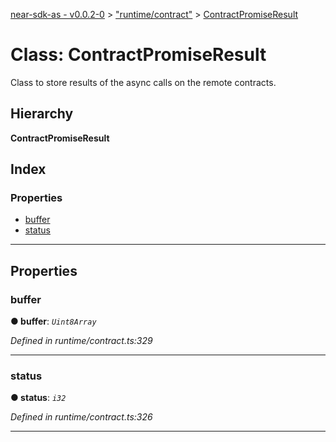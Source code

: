 [near-sdk-as - v0.0.2-0](../README.md) > ["runtime/contract"](../modules/_runtime_contract_.md) > [ContractPromiseResult](../classes/_runtime_contract_.contractpromiseresult.md)

# Class: ContractPromiseResult

Class to store results of the async calls on the remote contracts.

## Hierarchy

**ContractPromiseResult**

## Index

### Properties

* [buffer](_runtime_contract_.contractpromiseresult.md#buffer)
* [status](_runtime_contract_.contractpromiseresult.md#status)

---

## Properties

<a id="buffer"></a>

###  buffer

**● buffer**: *`Uint8Array`*

*Defined in runtime/contract.ts:329*

___
<a id="status"></a>

###  status

**● status**: *`i32`*

*Defined in runtime/contract.ts:326*

___

